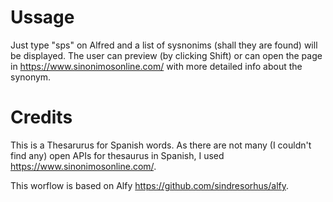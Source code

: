 # Ussage
Just type "sps" on Alfred and a list of sysnonims (shall they are found) will be displayed. The user can preview (by clicking Shift) or can open the page in https://www.sinonimosonline.com/ with more detailed info about the synonym.

# Credits

This is a Thesarurus for Spanish words. As there are not many (I couldn't find any) open APIs for thesaurus in Spanish, I used https://www.sinonimosonline.com/.

This worflow is based on Alfy https://github.com/sindresorhus/alfy.
